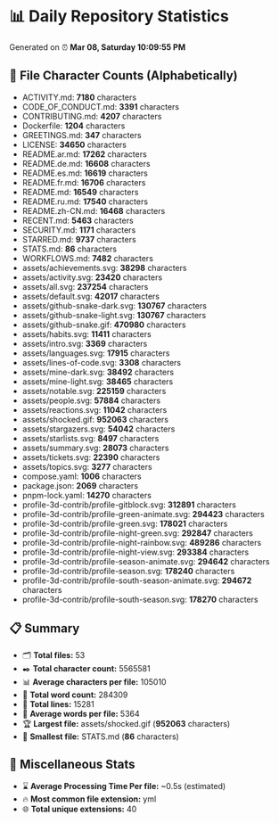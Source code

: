 # 📊 Daily Repository Statistics
Generated on ⏰ **Mar 08, Saturday 10:09:55 PM**

## 📂 File Character Counts (Alphabetically)
- ACTIVITY.md: **7180** characters
- CODE_OF_CONDUCT.md: **3391** characters
- CONTRIBUTING.md: **4207** characters
- Dockerfile: **1204** characters
- GREETINGS.md: **347** characters
- LICENSE: **34650** characters
- README.ar.md: **17262** characters
- README.de.md: **16608** characters
- README.es.md: **16619** characters
- README.fr.md: **16706** characters
- README.md: **16549** characters
- README.ru.md: **17540** characters
- README.zh-CN.md: **16468** characters
- RECENT.md: **5463** characters
- SECURITY.md: **1171** characters
- STARRED.md: **9737** characters
- STATS.md: **86** characters
- WORKFLOWS.md: **7482** characters
- assets/achievements.svg: **38298** characters
- assets/activity.svg: **23420** characters
- assets/all.svg: **237254** characters
- assets/default.svg: **42017** characters
- assets/github-snake-dark.svg: **130767** characters
- assets/github-snake-light.svg: **130767** characters
- assets/github-snake.gif: **470980** characters
- assets/habits.svg: **11411** characters
- assets/intro.svg: **3369** characters
- assets/languages.svg: **17915** characters
- assets/lines-of-code.svg: **3308** characters
- assets/mine-dark.svg: **38492** characters
- assets/mine-light.svg: **38465** characters
- assets/notable.svg: **225159** characters
- assets/people.svg: **57884** characters
- assets/reactions.svg: **11042** characters
- assets/shocked.gif: **952063** characters
- assets/stargazers.svg: **54042** characters
- assets/starlists.svg: **8497** characters
- assets/summary.svg: **28073** characters
- assets/tickets.svg: **22390** characters
- assets/topics.svg: **3277** characters
- compose.yaml: **1006** characters
- package.json: **2069** characters
- pnpm-lock.yaml: **14270** characters
- profile-3d-contrib/profile-gitblock.svg: **312891** characters
- profile-3d-contrib/profile-green-animate.svg: **294423** characters
- profile-3d-contrib/profile-green.svg: **178021** characters
- profile-3d-contrib/profile-night-green.svg: **292847** characters
- profile-3d-contrib/profile-night-rainbow.svg: **489286** characters
- profile-3d-contrib/profile-night-view.svg: **293384** characters
- profile-3d-contrib/profile-season-animate.svg: **294642** characters
- profile-3d-contrib/profile-season.svg: **178240** characters
- profile-3d-contrib/profile-south-season-animate.svg: **294672** characters
- profile-3d-contrib/profile-south-season.svg: **178270** characters

## 📋 Summary
- 🗂️ **Total files:** 53
- ✒️ **Total character count:** 5565581
- 📊 **Average characters per file:** 105010
- 📝 **Total word count:** 284309
- 🧾 **Total lines:** 15281
- 📐 **Average words per file:** 5364
- 🏆 **Largest file:** assets/shocked.gif (**952063** characters)
- 🥉 **Smallest file:** STATS.md (**86** characters)

## 🌟 Miscellaneous Stats
- ⌛ **Average Processing Time Per file:** ~0.5s (estimated)
- 🔥 **Most common file extension:** yml
- 🌐 **Total unique extensions:** 40
